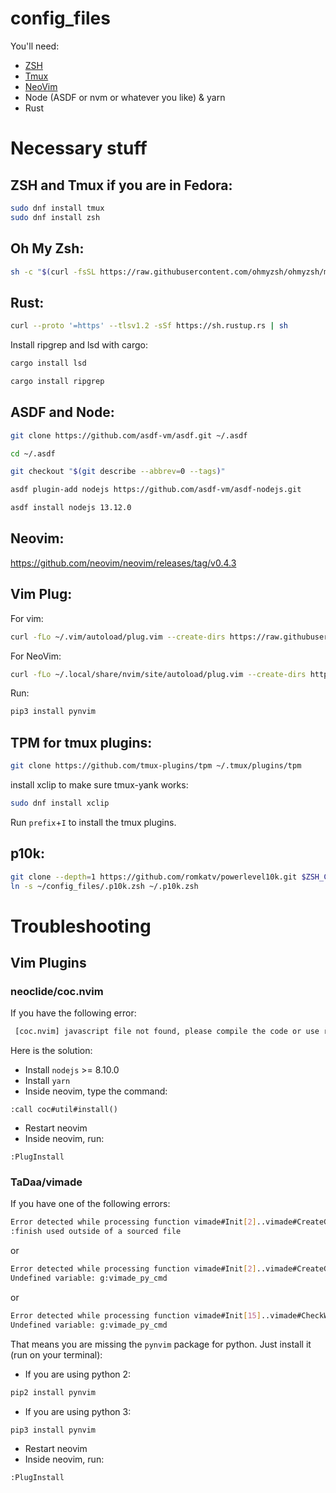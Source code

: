 # config_files

You'll need:
- [ZSH](https://www.zsh.org)
- [Tmux](https://github.com/tmux/tmux/wiki)
- [NeoVim](https://neovim.io/)
- Node (ASDF or nvm or whatever you like) & yarn
- Rust 


# Necessary stuff


## ZSH and Tmux if you are in Fedora:

```bash
sudo dnf install tmux
sudo dnf install zsh
```


## Oh My Zsh:

```bash
sh -c "$(curl -fsSL https://raw.githubusercontent.com/ohmyzsh/ohmyzsh/master/tools/install.sh)"
```

## Rust:
```bash
curl --proto '=https' --tlsv1.2 -sSf https://sh.rustup.rs | sh
```
Install ripgrep and lsd with cargo:

```bash
cargo install lsd

cargo install ripgrep
```

## ASDF and Node:

```bash
git clone https://github.com/asdf-vm/asdf.git ~/.asdf

cd ~/.asdf

git checkout "$(git describe --abbrev=0 --tags)"

asdf plugin-add nodejs https://github.com/asdf-vm/asdf-nodejs.git

asdf install nodejs 13.12.0
```
## Neovim:
https://github.com/neovim/neovim/releases/tag/v0.4.3

## Vim Plug:

For vim:
```bash
curl -fLo ~/.vim/autoload/plug.vim --create-dirs https://raw.githubusercontent.com/junegunn/vim-plug/master/plug.vim
```

For NeoVim:

```bash
curl -fLo ~/.local/share/nvim/site/autoload/plug.vim --create-dirs https://raw.githubusercontent.com/junegunn/vim-plug/master/plug.vim
```


Run:

```bash
pip3 install pynvim
```

## TPM for tmux plugins:

```bash
git clone https://github.com/tmux-plugins/tpm ~/.tmux/plugins/tpm
```

install xclip to make sure tmux-yank works:

```bash
sudo dnf install xclip
```
Run `prefix`+`I` to install the tmux plugins.


## p10k:

```bash
git clone --depth=1 https://github.com/romkatv/powerlevel10k.git $ZSH_CUSTOM/themes/powerlevel10k
ln -s ~/config_files/.p10k.zsh ~/.p10k.zsh
```


# Troubleshooting

## Vim Plugins
### neoclide/coc.nvim

If you have the following error:

```bash
 [coc.nvim] javascript file not found, please compile the code or use release branch.
```

Here is the solution:

* Install `nodejs` >= 8.10.0
* Install `yarn`
* Inside neovim, type the command:

 ```
 :call coc#util#install()
 ```
* Restart neovim
* Inside neovim, run:

```
:PlugInstall
```

### TaDaa/vimade
If you have one of the following errors:

```bash
Error detected while processing function vimade#Init[2]..vimade#CreateGlobals:
:finish used outside of a sourced file
```
or

```bash
Error detected while processing function vimade#Init[2]..vimade#CreateGlobals:
Undefined variable: g:vimade_py_cmd
```
or

```bash
Error detected while processing function vimade#Init[15]..vimade#CheckWindows:
Undefined variable: g:vimade_py_cmd
```

That means you are missing the `pynvim` package for python. Just install it (run on your terminal):

* If you are using python 2:

```bash
pip2 install pynvim
```

* If you are using python 3:

```bash
pip3 install pynvim
```

* Restart neovim
* Inside neovim, run:

```
:PlugInstall
```
